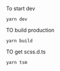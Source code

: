 To start dev
```
yarn dev
```
TO build production

```
yarn build
```

TO get scss.d.ts
```
yarn tsm
```